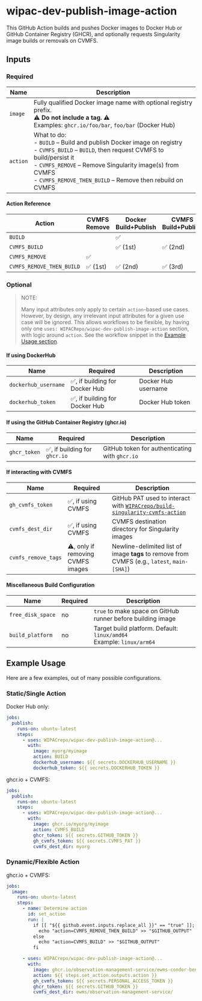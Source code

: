 # wipac-dev-publish-image-action

This GitHub Action builds and pushes Docker images to Docker Hub or GitHub Container Registry (GHCR), and optionally requests Singularity image builds or removals on CVMFS.

## Inputs

### Required

| Name     | Description                                                                                                                                                                                                                                                           |
|----------|-----------------------------------------------------------------------------------------------------------------------------------------------------------------------------------------------------------------------------------------------------------------------|
| `image`  | Fully qualified Docker image name with optional registry prefix.<br>⚠️ **Do not include a tag.** ⚠️<br>Examples: `ghcr.io/foo/bar`, `foo/bar` (Docker Hub)                                                                                                            |
| `action` | What to do:<br>- `BUILD` – Build and publish Docker image on registry<br>- `CVMFS_BUILD` – `BUILD`, then request CVMFS to build/persist it<br>- `CVMFS_REMOVE` – Remove Singularity image(s) from CVMFS<br>- `CVMFS_REMOVE_THEN_BUILD` – Remove then rebuild on CVMFS |

#### Action Reference

| Action                    | CVMFS Remove | Docker Build+Publish | CVMFS Build+Publish |
|---------------------------|--------------|----------------------|---------------------|
| `BUILD`                   |              | ✅                    |                     |
| `CVMFS_BUILD`             |              | ✅ (1st)              | ✅ (2nd)             |
| `CVMFS_REMOVE`            | ✅            |                      |                     |
| `CVMFS_REMOVE_THEN_BUILD` | ✅ (1st)      | ✅ (2nd)              | ✅ (3rd)             |

### Optional

> NOTE:
>
> Many input attributes only apply to certain `action`-based use cases. However, by design, any irrelevant input attributes for a given use case will be ignored. This allows workflows to be flexible, by having only one `uses: WIPACRepo/wipac-dev-publish-image-action` section, with logic around `action`. See the workflow snippet in the [Example Usage section](#example-usage).

#### If using DockerHub

| Name                 | Required                      | Description         |
|----------------------|-------------------------------|---------------------|
| `dockerhub_username` | ✅, if building for Docker Hub | Docker Hub username |
| `dockerhub_token`    | ✅, if building for Docker Hub | Docker Hub token    |

#### If using the GitHub Container Registry (ghcr.io)

| Name         | Required                     | Description                                    |
|--------------|------------------------------|------------------------------------------------|
| `ghcr_token` | ✅, if building for `ghcr.io` | GitHub token for authenticating with `ghcr.io` |

#### If interacting with CVMFS

| Name                | Required                          | Description                                                                                                                                  |
|---------------------|-----------------------------------|----------------------------------------------------------------------------------------------------------------------------------------------|
| `gh_cvmfs_token`    | ✅, if using CVMFS                 | GitHub PAT used to interact with  [`WIPACrepo/build-singularity-cvmfs-action`](https://github.com/WIPACrepo/build-singularity-cvmfs-action/) |
| `cvmfs_dest_dir`    | ✅, if using CVMFS                 | CVMFS destination directory for Singularity images                                                                                           |
| `cvmfs_remove_tags` | ⚠️, only if removing CVMFS images | Newline-delimited list of image **tags** to remove from CVMFS (e.g., `latest`, `main-[SHA]`)                                                 |

#### Miscellaneous Build Configuration

| Name              | Required | Description                                                             |
|-------------------|----------|-------------------------------------------------------------------------|
| `free_disk_space` | no       | `true` to make space on GitHub runner before building image             |
| `build_platform`  | no       | Target build platform. Default: `linux/amd64`<br>Example: `linux/arm64` |

## Example Usage

Here are a few examples, out of many possible configurations.

### Static/Single Action

Docker Hub only:

```yaml
jobs:
  publish:
    runs-on: ubuntu-latest
    steps:
      - uses: WIPACrepo/wipac-dev-publish-image-action@...
        with:
          image: myorg/myimage
          action: BUILD
          dockerhub_username: ${{ secrets.DOCKERHUB_USERNAME }}
          dockerhub_token: ${{ secrets.DOCKERHUB_TOKEN }}
```

ghcr.io + CVMFS:

```yaml
jobs:
  publish:
    runs-on: ubuntu-latest
    steps:
      - uses: WIPACrepo/wipac-dev-publish-image-action@...
        with:
          image: ghcr.io/myorg/myimage
          action: CVMFS_BUILD
          ghcr_token: ${{ secrets.GITHUB_TOKEN }}
          gh_cvmfs_token: ${{ secrets.CVMFS_PAT }}
          cvmfs_dest_dir: myorg
```

### Dynamic/Flexible Action

ghcr.io + CVMFS:

```yaml
jobs:
  image:
    runs-on: ubuntu-latest
    steps:
      - name: Determine action
        id: set_action
        run: |
          if [[ "${{ github.event.inputs.replace_all }}" == "true" ]]; then
            echo "action=CVMFS_REMOVE_THEN_BUILD" >> "$GITHUB_OUTPUT"
          else
            echo "action=CVMFS_BUILD" >> "$GITHUB_OUTPUT"
          fi

      - uses: WIPACrepo/wipac-dev-publish-image-action@...
        with:
          image: ghcr.io/observation-management-service/ewms-condor-benchmarking
          action: ${{ steps.set_action.outputs.action }}
          gh_cvmfs_token: ${{ secrets.PERSONAL_ACCESS_TOKEN }}
          ghcr_token: ${{ secrets.GITHUB_TOKEN }}
          cvmfs_dest_dir: ewms/observation-management-service/
```
